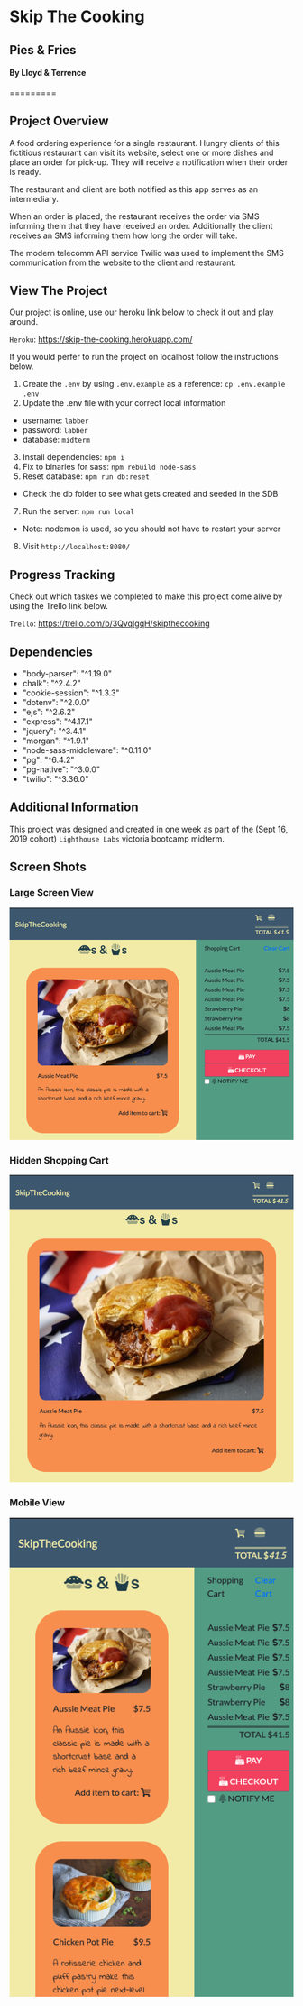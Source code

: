 # Skip The Cooking
## Pies & Fries
#### By Lloyd & Terrence
=========
## Project Overview

A food ordering experience for a single restaurant. Hungry clients of this fictitious restaurant can visit its website, select one or more dishes and place an order for pick-up. They will receive a notification when their order is ready.

The restaurant and client are both notified as this app serves as an intermediary.

When an order is placed, the restaurant receives the order via SMS informing them that they have received an order. Additionally the client receives an SMS informing them how long the order will take.   


The modern telecomm API service Twilio was used to implement the SMS communication from the website to the client and restaurant.

## View The Project
Our project is online, use our heroku link below to check it out and play around. 

`Heroku`: https://skip-the-cooking.herokuapp.com/

If you would perfer to run the project on localhost follow the instructions below.

1. Create the `.env` by using `.env.example` as a reference: `cp .env.example .env`
2. Update the .env file with your correct local information 
  - username: `labber` 
  - password: `labber` 
  - database: `midterm`
3. Install dependencies: `npm i`
4. Fix to binaries for sass: `npm rebuild node-sass`
5. Reset database: `npm run db:reset`
  - Check the db folder to see what gets created and seeded in the SDB
7. Run the server: `npm run local`
  - Note: nodemon is used, so you should not have to restart your server
8. Visit `http://localhost:8080/`

## Progress Tracking

Check out which taskes we completed to make this project come alive by using the Trello link below.

`Trello`: https://trello.com/b/3QvqIgqH/skipthecooking

## Dependencies

- "body-parser": "^1.19.0"
- chalk": "^2.4.2"
- "cookie-session": "^1.3.3"
- "dotenv": "^2.0.0"
- "ejs": "^2.6.2"
- "express": "^4.17.1"
- "jquery": "^3.4.1"
- "morgan": "^1.9.1"
- "node-sass-middleware": "^0.11.0"
- "pg": "^6.4.2"
- "pg-native": "^3.0.0"
- "twilio": "^3.36.0"

## Additional Information

This project was designed and created in one week as part of the (Sept 16, 2019 cohort) `Lighthouse Labs` victoria bootcamp midterm.  

## Screen Shots

### Large Screen View
![Large Screen View](./public/images/screenShot1.png)

### Hidden Shopping Cart
![Hidden Shopping Cart](./public/images/screenShot2.png)


### Mobile View
![Mobile View](./public/images/screenShot3.png)
